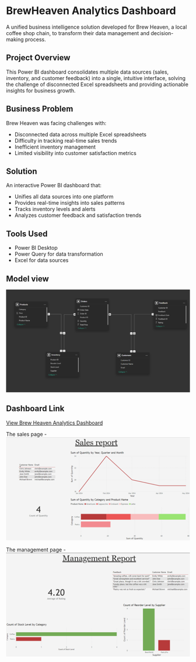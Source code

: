 # BrewHeaven Analytics Dashboard

A unified business intelligence solution developed for Brew Heaven, a local coffee shop chain, to transform their data management and decision-making process.

## Project Overview
This Power BI dashboard consolidates multiple data sources (sales, inventory, and customer feedback) into a single, intuitive interface, solving the challenge of disconnected Excel spreadsheets and providing actionable insights for business growth.

## Business Problem
Brew Heaven was facing challenges with:
- Disconnected data across multiple Excel spreadsheets
- Difficulty in tracking real-time sales trends
- Inefficient inventory management
- Limited visibility into customer satisfaction metrics

## Solution
An interactive Power BI dashboard that:
- Unifies all data sources into one platform
- Provides real-time insights into sales patterns
- Tracks inventory levels and alerts
- Analyzes customer feedback and satisfaction trends

## Tools Used
- Power BI Desktop
- Power Query for data transformation
- Excel for data sources

## Model view
![Model relationship](Model_relationships.png)
## Dashboard Link
[View Brew Heaven Analytics Dashboard](https://app.powerbi.com/groups/me/reports/4d20f0a5-c994-489a-87b6-cdfdc58a4cf1/a373679cb2abc12c94b6?experience=power-bi)

The sales page - 
![sales page view](Sales_report.png)

The management page - 
![Management page view](Management_report.png)



